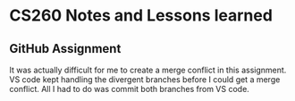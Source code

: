 # CS260 Notes and Lessons learned
## GitHub Assignment
It was actually difficult for me to create a merge conflict in this assignment. VS code kept handling the divergent branches before
I could get a merge conflict. All I had to do was commit both branches from VS code. 
